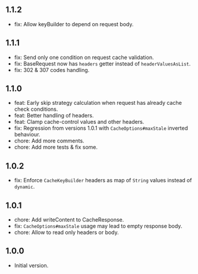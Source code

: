 ## 1.1.2
- fix: Allow keyBuilder to depend on request body.

## 1.1.1
- fix: Send only one condition on request cache validation.
- fix: BaseRequest now has `headers` getter instead of `headerValuesAsList`.
- fix: 302 & 307 codes handling.

## 1.1.0
- feat: Early skip strategy calculation when request has already cache check conditions.
- feat: Better handling of headers.
- feat: Clamp cache-control values and other headers.
- fix: Regression from versions 1.0.1 with `CacheOptions#maxStale` inverted behaviour.
- chore: Add more comments.
- chore: Add more tests & fix some.

## 1.0.2
- fix: Enforce `CacheKeyBuilder` headers as map of `String` values instead of `dynamic`.

## 1.0.1
- chore: Add writeContent to CacheResponse.
- fix: `CacheOptions#maxStale` usage may lead to empty response body.
- chore: Allow to read only headers or body.

## 1.0.0
- Initial version.
